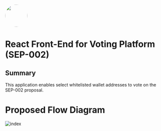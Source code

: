 <img src="https://user-images.githubusercontent.com/33762147/155625647-55c69f06-e0ea-44a8-a425-7aa086c329c5.png" style="border-radius:50%;width:72px;">

# React Front-End for Voting Platform (SEP-002)

## Summary

This application enables select whitelisted wallet addresses to vote on the SEP-002 proposal.

# Proposed Flow Diagram

![index](https://user-images.githubusercontent.com/33762147/169212449-dc380cdf-6021-4143-bbb9-c09539f37e92.png)
